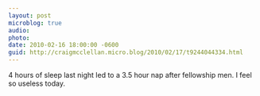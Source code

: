 ```yaml
---
layout: post
microblog: true
audio: 
photo: 
date: 2010-02-16 18:00:00 -0600
guid: http://craigmcclellan.micro.blog/2010/02/17/t9244044334.html
---
```

4 hours of sleep last night led to a 3.5 hour nap after fellowship men. I feel so useless today.
